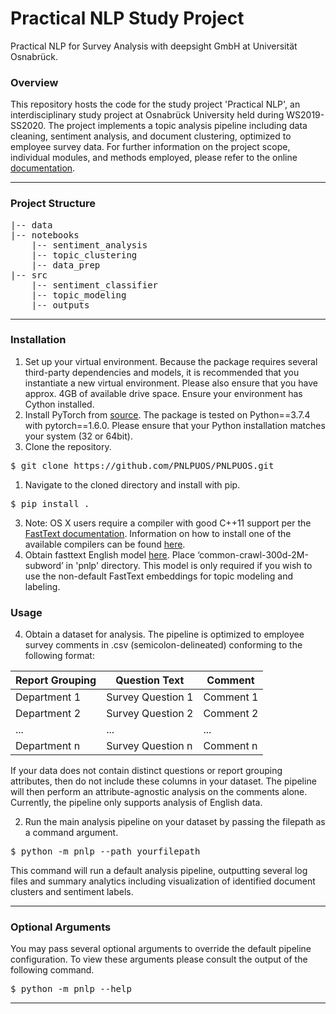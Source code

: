 # Practical NLP Study Project
Practical NLP for Survey Analysis with deepsight GmbH at Universität Osnabrück.

### Overview

This repository hosts the code for the study project 'Practical NLP', an interdisciplinary study project at Osnabrück University held during WS2019-SS2020. The project implements a topic analysis pipeline including data cleaning, sentiment analysis, and document clustering, optimized to employee survey data. For further information on the project scope, individual modules, and methods employed, please refer to the online [documentation](https://pnlpuos.github.io/). 

***

### Project Structure

<pre>
|-- data
|-- notebooks
    |-- sentiment_analysis
    |-- topic_clustering
    |-- data_prep
|-- src
    |-- sentiment_classifier
    |-- topic_modeling
    |-- outputs
</pre>


***

### Installation

1. Set up your virtual environment. Because the package requires several third-party dependencies and models, it is recommended that you instantiate a new virtual environment. Please also ensure that you have approx. 4GB of available drive space. Ensure your environment has Cython installed.
2. Install PyTorch from [source](https://pytorch.org/). The package is tested on Python==3.7.4 with pytorch==1.6.0. Please ensure that your Python installation matches your system (32 or 64bit).
3. Clone the repository.

<pre>$ git clone https://github.com/PNLPUOS/PNLPUOS.git</pre>

1. Navigate to the cloned directory and install with pip. 

<pre>$ pip install .</pre>

3. Note: OS X users require a compiler with good C++11 support per the [FastText documentation](https://fasttext.cc/docs/en/support.html). Information on how to install one of the available compilers can be found [here](https://www.ics.uci.edu/~pattis/common/handouts/macclion/clang.html).
4. Obtain fasttext English model [here](https://fasttext.cc/docs/en/english-vectors.html). Place ‘common-crawl-300d-2M-subword’ in 'pnlp' directory. This model is only required if you wish to use the non-default FastText embeddings for topic modeling and labeling.

### Usage

4. Obtain a dataset for analysis. The pipeline is optimized to employee survey comments in .csv  (semicolon-delineated) conforming to the following format:

| Report Grouping | Question Text     | Comment   |
| --------------- | ----------------- | --------- |
| Department 1    | Survey Question 1 | Comment 1 |
| Department 2    | Survey Question 2 | Comment 2 |
| ...             | ...               | ...       |
| Department n    | Survey Question n | Comment n |

If your data does not contain distinct questions or report grouping attributes, then do not include these columns in your dataset. The pipeline will then perform an attribute-agnostic analysis on the comments alone. Currently, the pipeline only supports analysis of English data.

2. Run the main analysis pipeline on your dataset by passing the filepath as a command argument.

<pre>$ python -m pnlp --path yourfilepath</pre>

This command will run a default analysis pipeline, outputting several log files and summary analytics including visualization of identified document clusters and sentiment labels. 

***

### Optional Arguments

You may pass several optional arguments to override the default pipeline configuration. To view these arguments please consult the output of the following command.

<pre>$ python -m pnlp --help</pre>

***


